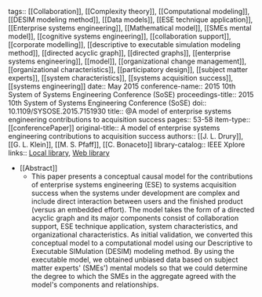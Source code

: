 tags:: [[Collaboration]], [[Complexity theory]], [[Computational modeling]], [[DESIM modeling method]], [[Data models]], [[ESE technique application]], [[Enterprise systems engineering]], [[Mathematical model]], [[SMEs mental model]], [[cognitive systems engineering]], [[collaboration support]], [[corporate modelling]], [[descriptive to executable simulation modeling method]], [[directed acyclic graph]], [[directed graphs]], [[enterprise systems engineering]], [[model]], [[organizational change management]], [[organizational characteristics]], [[participatory design]], [[subject matter experts]], [[system characteristics]], [[systems acquisition success]], [[systems engineering]]
date:: May 2015
conference-name:: 2015 10th System of Systems Engineering Conference (SoSE)
proceedings-title:: 2015 10th System of Systems Engineering Conference (SoSE)
doi:: 10.1109/SYSOSE.2015.7151930
title:: @A model of enterprise systems engineering contributions to acquisition success
pages:: 53-58
item-type:: [[conferencePaper]]
original-title:: A model of enterprise systems engineering contributions to acquisition success
authors:: [[J. L. Drury]], [[G. L. Klein]], [[M. S. Pfaff]], [[C. Bonaceto]]
library-catalog:: IEEE Xplore
links:: [Local library](zotero://select/library/items/W6I3CIH7), [Web library](https://www.zotero.org/users/6520516/items/W6I3CIH7)

- [[Abstract]]
	- This paper presents a conceptual causal model for the contributions of enterprise systems engineering (ESE) to systems acquisition success when the systems under development are complex and include direct interaction between users and the finished product (versus an embedded effort). The model takes the form of a directed acyclic graph and its major components consist of collaboration support, ESE technique application, system characteristics, and organizational characteristics. As initial validation, we converted this conceptual model to a computational model using our Descriptive to Executable SIMulation (DESIM) modeling method. By using the executable model, we obtained unbiased data based on subject matter experts' (SMEs') mental models so that we could determine the degree to which the SMEs in the aggregate agreed with the model's components and relationships.